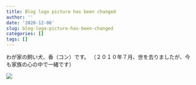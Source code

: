 ```yaml
---
title: Blog logo picture has been changed
author: ''
date: '2020-12-06'
slug: blog-logo-picture-has-been-changed
categories: []
tags: []
---
```

わが家の飼い犬、香（コン）です。 （２０１０年７月、世を去りましたが、今も家族の心の中で一緒です）  


![](/post/2020-12-06-blog-logo-picture-has-been-changed/index_files/logo.png)